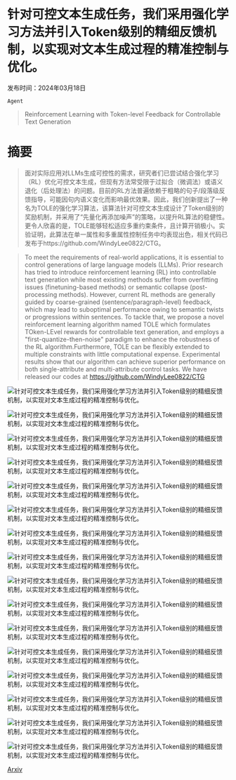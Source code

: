 # 针对可控文本生成任务，我们采用强化学习方法并引入Token级别的精细反馈机制，以实现对文本生成过程的精准控制与优化。

发布时间：2024年03月18日

`Agent`

> Reinforcement Learning with Token-level Feedback for Controllable Text Generation

# 摘要

> 面对实际应用对LLMs生成可控性的需求，研究者们已尝试结合强化学习（RL）优化可控文本生成，但现有方法常受限于过拟合（微调法）或语义退化（后处理法）的问题。目前的RL方法普遍依赖于粗略的句子/段落级反馈指导，可能因句内语义变化而影响最优效果。因此，我们创新提出了一种名为TOLE的强化学习算法，该算法针对可控文本生成设计了Token级别的奖励机制，并采用了“先量化再添加噪声”的策略，以提升RL算法的稳健性。更令人欣喜的是，TOLE能够轻松适应多重约束条件，且计算开销极小。实验证明，此算法在单一属性和多重属性控制任务中均表现出色，相关代码已发布于https://github.com/WindyLee0822/CTG。

> To meet the requirements of real-world applications, it is essential to control generations of large language models (LLMs). Prior research has tried to introduce reinforcement learning (RL) into controllable text generation while most existing methods suffer from overfitting issues (finetuning-based methods) or semantic collapse (post-processing methods). However, current RL methods are generally guided by coarse-grained (sentence/paragraph-level) feedback, which may lead to suboptimal performance owing to semantic twists or progressions within sentences. To tackle that, we propose a novel reinforcement learning algorithm named TOLE which formulates TOken-LEvel rewards for controllable text generation, and employs a "first-quantize-then-noise" paradigm to enhance the robustness of the RL algorithm.Furthermore, TOLE can be flexibly extended to multiple constraints with little computational expense. Experimental results show that our algorithm can achieve superior performance on both single-attribute and multi-attribute control tasks. We have released our codes at https://github.com/WindyLee0822/CTG

![针对可控文本生成任务，我们采用强化学习方法并引入Token级别的精细反馈机制，以实现对文本生成过程的精准控制与优化。](../../../paper_images/2403.11558/x1.png)

![针对可控文本生成任务，我们采用强化学习方法并引入Token级别的精细反馈机制，以实现对文本生成过程的精准控制与优化。](../../../paper_images/2403.11558/x2.png)

![针对可控文本生成任务，我们采用强化学习方法并引入Token级别的精细反馈机制，以实现对文本生成过程的精准控制与优化。](../../../paper_images/2403.11558/x3.png)

![针对可控文本生成任务，我们采用强化学习方法并引入Token级别的精细反馈机制，以实现对文本生成过程的精准控制与优化。](../../../paper_images/2403.11558/x4.png)

![针对可控文本生成任务，我们采用强化学习方法并引入Token级别的精细反馈机制，以实现对文本生成过程的精准控制与优化。](../../../paper_images/2403.11558/x5.png)

![针对可控文本生成任务，我们采用强化学习方法并引入Token级别的精细反馈机制，以实现对文本生成过程的精准控制与优化。](../../../paper_images/2403.11558/x6.png)

![针对可控文本生成任务，我们采用强化学习方法并引入Token级别的精细反馈机制，以实现对文本生成过程的精准控制与优化。](../../../paper_images/2403.11558/x7.png)

![针对可控文本生成任务，我们采用强化学习方法并引入Token级别的精细反馈机制，以实现对文本生成过程的精准控制与优化。](../../../paper_images/2403.11558/x8.png)

![针对可控文本生成任务，我们采用强化学习方法并引入Token级别的精细反馈机制，以实现对文本生成过程的精准控制与优化。](../../../paper_images/2403.11558/x9.png)

![针对可控文本生成任务，我们采用强化学习方法并引入Token级别的精细反馈机制，以实现对文本生成过程的精准控制与优化。](../../../paper_images/2403.11558/x10.png)

![针对可控文本生成任务，我们采用强化学习方法并引入Token级别的精细反馈机制，以实现对文本生成过程的精准控制与优化。](../../../paper_images/2403.11558/x11.png)

![针对可控文本生成任务，我们采用强化学习方法并引入Token级别的精细反馈机制，以实现对文本生成过程的精准控制与优化。](../../../paper_images/2403.11558/x12.png)

![针对可控文本生成任务，我们采用强化学习方法并引入Token级别的精细反馈机制，以实现对文本生成过程的精准控制与优化。](../../../paper_images/2403.11558/x13.png)

![针对可控文本生成任务，我们采用强化学习方法并引入Token级别的精细反馈机制，以实现对文本生成过程的精准控制与优化。](../../../paper_images/2403.11558/x14.png)

![针对可控文本生成任务，我们采用强化学习方法并引入Token级别的精细反馈机制，以实现对文本生成过程的精准控制与优化。](../../../paper_images/2403.11558/x15.png)

![针对可控文本生成任务，我们采用强化学习方法并引入Token级别的精细反馈机制，以实现对文本生成过程的精准控制与优化。](../../../paper_images/2403.11558/x16.png)

[Arxiv](https://arxiv.org/abs/2403.11558)